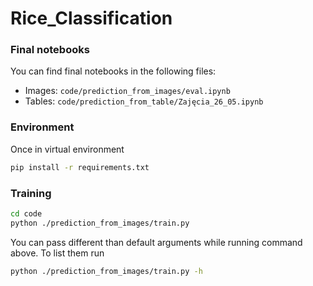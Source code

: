 # Rice_Classification

### Final notebooks
You can find final notebooks in the following files:
* Images: `code/prediction_from_images/eval.ipynb`
* Tables: `code/prediction_from_table/Zajęcia_26_05.ipynb`
###  Environment
Once in virtual environment
```bash
pip install -r requirements.txt
```

### Training
```bash
cd code
python ./prediction_from_images/train.py
```
You can pass different than default arguments while running command above. To list 
them run
```bash
python ./prediction_from_images/train.py -h